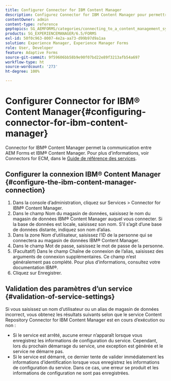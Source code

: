 ```yaml
---
title: Configurer Connector for IBM Content Manager
description: Configurez Connector for IBM Content Manager pour permettre la communication entre AEM Forms et IBM Content Manager.
contentOwner: admin
content-type: reference
geptopics: SG_AEMFORMS/categories/connecting_to_a_content_management_system
products: SG_EXPERIENCEMANAGER/6.5/FORMS
exl-id: 50f0c963-8007-4e2a-aa73-d99b97d9a1aa
solution: Experience Manager, Experience Manager Forms
role: User, Developer
feature: Adaptive Forms
source-git-commit: 9f59606bb58b9e90f07bd22e89f3213afb54a697
workflow-type: ht
source-wordcount: '273'
ht-degree: 100%

---
```


# Configurer Connector for IBM® Content Manager{#configuring-connector-for-ibm-content-manager}

Connector for IBM® Content Manager permet la communication entre AEM Forms et IBM® Content Manager. Pour plus d’informations, voir Connectors for ECM, dans le [Guide de référence des services](https://help.adobe.com/fr_FR/livecycle/11.0/Services/index.html).

## Configurer la connexion IBM® Content Manager {#configure-the-ibm-content-manager-connection}

1. Dans la console d’administration, cliquez sur Services > Connector for IBM® Content Manager.
1. Dans le champ Nom du magasin de données, saisissez le nom du magasin de données IBM® Content Manager auquel vous connecter. Si la base de données est locale, saisissez son nom. S’il s’agit d’une base de données distante, indiquez son nom d’alias.
1. Dans la zone Nom d’utilisateur, saisissez l’ID de la personne qui se connectera au magasin de données IBM® Content Manager.
1. Dans le champ Mot de passe, saisissez le mot de passe de la personne.
1. (Facultatif) Dans le champ Chaîne de connexion de l’alias, saisissez des arguments de connexion supplémentaires. Ce champ n’est généralement pas complété. Pour plus d’informations, consultez votre documentation IBM®.
1. Cliquez sur Enregistrer.

## Validation des paramètres d’un service {#validation-of-service-settings}

Si vous saisissez un nom d’utilisateur ou un alias de magasin de données incorrect, vous obtenez les résultats suivants selon que le service Content Repository Connector for IBM Content Manager est en cours d’exécution ou non :

* Si le service est arrêté, aucune erreur n’apparaît lorsque vous enregistrez les informations de configuration du service. Cependant, lors du prochain démarrage du service, une exception est générée et le service ne démarre pas.
* Si le service est démarré, ce dernier tente de valider immédiatement les informations d’identification lorsque vous enregistrez les informations de configuration du service. Dans ce cas, une erreur se produit et les informations de configuration ne sont pas enregistrées.
